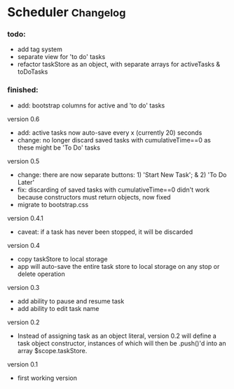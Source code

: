 # Scheduler <small>Changelog</small>

### todo:
* add tag system
* separate view for 'to do' tasks
* refactor taskStore as an object, with separate arrays for activeTasks & toDoTasks

### finished:

* add: bootstrap columns for active and 'to do' tasks

version 0.6
* add: active tasks now auto-save every x (currently 20) seconds
* change: no longer discard saved tasks with cumulativeTime==0 as these might be 'To Do' tasks

version 0.5
* change: there are now separate buttons: 1) 'Start New Task'; & 2) 'To Do Later'
* fix: discarding of saved tasks with cumulativeTime==0 didn't work because constructors must return objects, now fixed
* migrate to bootstrap.css

version 0.4.1
* caveat: if a task has never been stopped, it will be discarded

version 0.4
* copy taskStore to local storage
* app will auto-save the entire task store to local storage on any stop or delete operation

version 0.3
* add ability to pause and resume task
* add ability to edit task name

version 0.2
* Instead of assigning task as an object literal, version 0.2 will define a task object constructor, instances of which will then be .push()'d into an array $scope.taskStore.

version 0.1
* first working version
